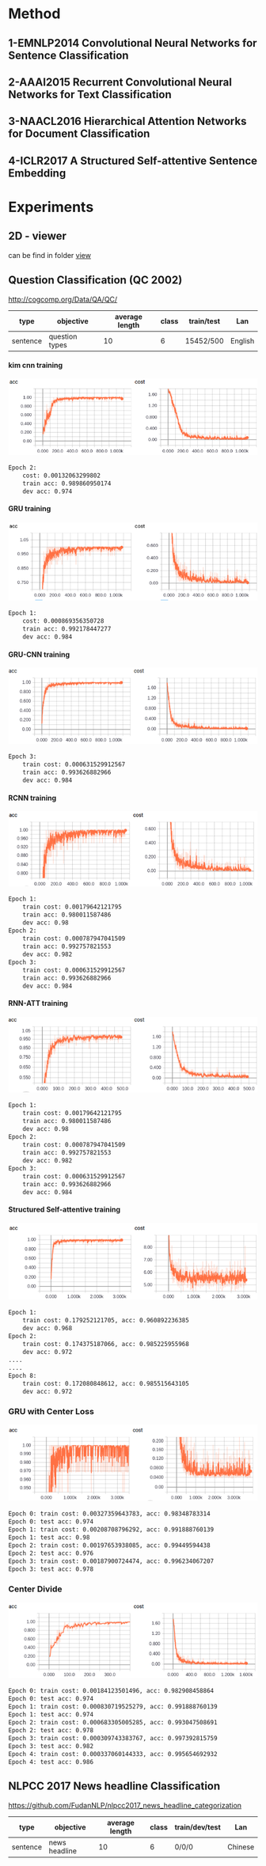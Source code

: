 # Method
## 1-EMNLP2014 Convolutional Neural Networks for Sentence Classification

## 2-AAAI2015 Recurrent Convolutional Neural Networks for Text Classification

## 3-NAACL2016 Hierarchical Attention Networks for Document Classification

## 4-ICLR2017 A Structured Self-attentive Sentence Embedding

# Experiments
## 2D - viewer
can be find in folder
[view](file:/viewr)

## Question Classification (QC 2002)
http://cogcomp.org/Data/QA/QC/

| type | objective | average length | class | train/test | Lan|
| ------ | ------ | ------ | ------ | ------ | ------ |
| sentence | question types | 10 | 6 | 15452/500 | English|

#### kim cnn training
![cnn](figs/qc_cnn_train.png)

    Epoch 2:
        cost: 0.00132063299802
        train acc: 0.989860950174
        dev acc: 0.974

#### GRU training
![gru](figs/qc_gru_train.png)

    Epoch 1:
        cost: 0.000869356350728
        train acc: 0.992178447277
        dev acc: 0.984

#### GRU-CNN training
![gru-cnn](figs/qc_gru_cnn_train.png)

    Epoch 3:
        train cost: 0.000631529912567
        train acc: 0.993626882966
        dev acc: 0.984


#### RCNN training
![rcnn](figs/qc_rcnn_train.png)

    Epoch 1:
        train cost: 0.00179642121795
        train acc: 0.980011587486
        dev acc: 0.98
    Epoch 2:
        train cost: 0.000787947041509
        train acc: 0.992757821553
        dev acc: 0.982
    Epoch 3:
        train cost: 0.000631529912567
        train acc: 0.993626882966
        dev acc: 0.984


#### RNN-ATT training
![rnn-att](figs/qc_rnn_att_train.png)

    Epoch 1:
        train cost: 0.00179642121795
        train acc: 0.980011587486
        dev acc: 0.98
    Epoch 2:
        train cost: 0.000787947041509
        train acc: 0.992757821553
        dev acc: 0.982
    Epoch 3:
        train cost: 0.000631529912567
        train acc: 0.993626882966
        dev acc: 0.984

#### Structured Self-attentive training
![rnn-att](figs/qc_self_stru_train.png)

    Epoch 1:
        train cost: 0.179252121705, acc: 0.960892236385
        dev acc: 0.968
    Epoch 2:
        train cost: 0.174375187066, acc: 0.985225955968
        dev acc: 0.972
    ....
    ....
    Epoch 8:
        train cost: 0.172080848612, acc: 0.985515643105
        dev acc: 0.972


### GRU with Center Loss
![gru-center-loss](figs/qc_gru_center_loss_train.png)

    Epoch 0: train cost: 0.00327359643783, acc: 0.98348783314
    Epoch 0: test acc: 0.974
    Epoch 1: train cost: 0.00208708796292, acc: 0.991888760139
    Epoch 1: test acc: 0.98
    Epoch 2: train cost: 0.00197653938085, acc: 0.99449594438
    Epoch 2: test acc: 0.976
    Epoch 3: train cost: 0.00187900724474, acc: 0.996234067207
    Epoch 3: test acc: 0.978


### Center Divide
![center-divide](figs/qc_center_divide.png)

    Epoch 0: train cost: 0.00184123501496, acc: 0.982908458864
    Epoch 0: test acc: 0.974
    Epoch 1: train cost: 0.000830719525279, acc: 0.991888760139
    Epoch 1: test acc: 0.974
    Epoch 2: train cost: 0.000683305005285, acc: 0.993047508691
    Epoch 2: test acc: 0.978
    Epoch 3: train cost: 0.000309743383767, acc: 0.997392815759
    Epoch 3: test acc: 0.982
    Epoch 4: train cost: 0.000337060144333, acc: 0.995654692932
    Epoch 4: test acc: 0.986



## NLPCC 2017 News headline Classification
https://github.com/FudanNLP/nlpcc2017_news_headline_categorization

| type | objective | average length | class | train/dev/test | Lan
| ------ | ------ | ------ | ------ | ------ |  ------ |
| sentence | news headline | 10 | 6 | 0/0/0 |Chinese




